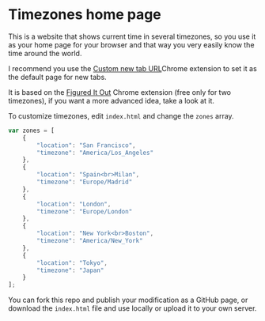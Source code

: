 # Timezones home page

This is a website that shows current time in several timezones, so you use it as your home page for your browser and that way you very easily know the time around the world.

I recommend you use the [Custom new tab URL](https://chrome.google.com/webstore/detail/custom-new-tab-url/mmjbdbjnoablegbkcklggeknkfcjkjia?hl=en)Chrome extension to set it as the default page for new tabs.

It is based on the [Figured It Out](https://chrome.google.com/webstore/detail/figure-it-out/lialghmkggocekkpjbnoacohodmckfke?hl=en) Chrome extension (free only for two timezones), if you want a more advanced idea, take a look at it.

To customize timezones, edit `index.html` and change the `zones` array.

```javascript
var zones = [
    {
        "location": "San Francisco",
        "timezone": "America/Los_Angeles"
    },
    {
        "location": "Spain<br>Milan",
        "timezone": "Europe/Madrid"
    },
    {
        "location": "London",
        "timezone": "Europe/London"
    },
    {
        "location": "New York<br>Boston",
        "timezone": "America/New_York"
    },
    {
        "location": "Tokyo",
        "timezone": "Japan"
    }
];
```

You can fork this repo and publish your modification as a GitHub page, or download the `index.html` file and use locally or upload it to your own server.